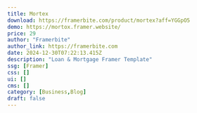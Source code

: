 ```yaml
---
title: Mortex
download: https://framerbite.com/product/mortex?aff=YGGpO5
demo: https://mortox.framer.website/
price: 29
author: "Framerbite"
author_link: https://framerbite.com
date: 2024-12-30T07:22:13.415Z
description: "Loan & Mortgage Framer Template"
ssg: [Framer]
css: []
ui: []
cms: []
category: [Business,Blog]
draft: false
---
```

